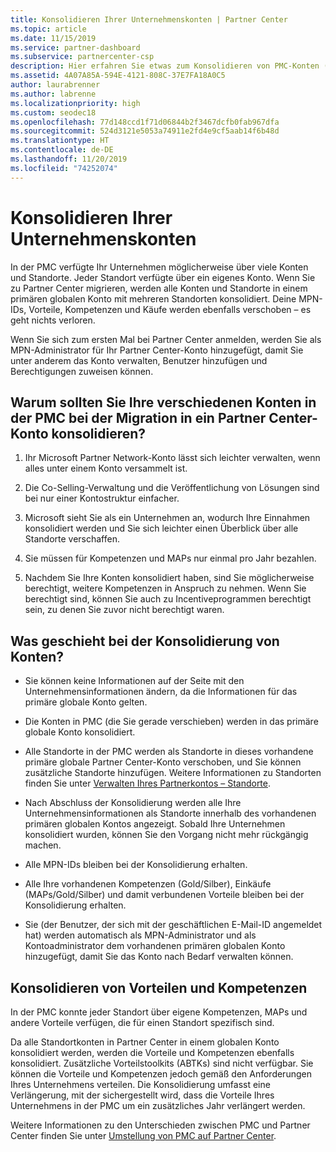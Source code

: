 ```yaml
---
title: Konsolidieren Ihrer Unternehmenskonten | Partner Center
ms.topic: article
ms.date: 11/15/2019
ms.service: partner-dashboard
ms.subservice: partnercenter-csp
description: Hier erfahren Sie etwas zum Konsolidieren von PMC-Konten (Partner Membership Center) in einem einzigen Konto in Partner Center. Dieser Vorgang erfolgt, wenn Sie von PMC zu Partner Center migrieren.
ms.assetid: 4A07A85A-594E-4121-808C-37E7FA18A0C5
author: laurabrenner
ms.author: labrenne
ms.localizationpriority: high
ms.custom: seodec18
ms.openlocfilehash: 77d148ccd1f71d06844b2f3467dcfb0fab967dfa
ms.sourcegitcommit: 524d3121e5053a74911e2fd4e9cf5aab14f6b48d
ms.translationtype: HT
ms.contentlocale: de-DE
ms.lasthandoff: 11/20/2019
ms.locfileid: "74252074"
---
```

# <a name="consolidate-your-company-accounts"></a>Konsolidieren Ihrer Unternehmenskonten

In der PMC verfügte Ihr Unternehmen möglicherweise über viele Konten und Standorte. Jeder Standort verfügte über ein eigenes Konto. Wenn Sie zu Partner Center migrieren, werden alle Konten und Standorte in einem primären globalen Konto mit mehreren Standorten konsolidiert. Deine MPN-IDs, Vorteile, Kompetenzen und Käufe werden ebenfalls verschoben – es geht nichts verloren. 

Wenn Sie sich zum ersten Mal bei Partner Center anmelden, werden Sie als MPN-Administrator für Ihr Partner Center-Konto hinzugefügt, damit Sie unter anderem das Konto verwalten, Benutzer hinzufügen und Berechtigungen zuweisen können. 

## <a name="why-should-you-consolidate-your-multiple-accounts-in-pmc-into-one-account-in-partner-center-when-you-migrate"></a>Warum sollten Sie Ihre verschiedenen Konten in der PMC bei der Migration in ein Partner Center-Konto konsolidieren?

1. Ihr Microsoft Partner Network-Konto lässt sich leichter verwalten, wenn alles unter einem Konto versammelt ist.

2. Die Co-Selling-Verwaltung und die Veröffentlichung von Lösungen sind bei nur einer Kontostruktur einfacher.

3. Microsoft sieht Sie als ein Unternehmen an, wodurch Ihre Einnahmen konsolidiert werden und Sie sich leichter einen Überblick über alle Standorte verschaffen.  

4. Sie müssen für Kompetenzen und MAPs nur einmal pro Jahr bezahlen.

5. Nachdem Sie Ihre Konten konsolidiert haben, sind Sie möglicherweise berechtigt, weitere Kompetenzen in Anspruch zu nehmen. Wenn Sie berechtigt sind, können Sie auch zu Incentiveprogrammen berechtigt sein, zu denen Sie zuvor nicht berechtigt waren.


## <a name="what-happens-during-consolidation-of-accounts"></a>Was geschieht bei der Konsolidierung von Konten?

- Sie können keine Informationen auf der Seite mit den Unternehmensinformationen ändern, da die Informationen für das primäre globale Konto gelten. 

- Die Konten in PMC (die Sie gerade verschieben) werden in das primäre globale Konto konsolidiert. 

- Alle Standorte in der PMC werden als Standorte in dieses vorhandene primäre globale Partner Center-Konto verschoben, und Sie können zusätzliche Standorte hinzufügen. Weitere Informationen zu Standorten finden Sie unter [Verwalten Ihres Partnerkontos – Standorte](manage-locations.md).

- Nach Abschluss der Konsolidierung werden alle Ihre Unternehmensinformationen als Standorte innerhalb des vorhandenen primären globalen Kontos angezeigt. Sobald Ihre Unternehmen konsolidiert wurden, können Sie den Vorgang nicht mehr rückgängig machen.

- Alle MPN-IDs bleiben bei der Konsolidierung erhalten.

- Alle Ihre vorhandenen Kompetenzen (Gold/Silber), Einkäufe (MAPs/Gold/Silber) und damit verbundenen Vorteile bleiben bei der Konsolidierung erhalten.

- Sie (der Benutzer, der sich mit der geschäftlichen E-Mail-ID angemeldet hat) werden automatisch als MPN-Administrator und als Kontoadministrator dem vorhandenen primären globalen Konto hinzugefügt, damit Sie das Konto nach Bedarf verwalten können. 


## <a name="consolidating-your-benefits-and-competencies"></a>Konsolidieren von Vorteilen und Kompetenzen

In der PMC konnte jeder Standort über eigene Kompetenzen, MAPs und andere Vorteile verfügen, die für einen Standort spezifisch sind.

Da alle Standortkonten in Partner Center in einem globalen Konto konsolidiert werden, werden die Vorteile und Kompetenzen ebenfalls konsolidiert. Zusätzliche Vorteilstoolkits (ABTKs) sind nicht verfügbar. Sie können die Vorteile und Kompetenzen jedoch gemäß den Anforderungen Ihres Unternehmens verteilen. Die Konsolidierung umfasst eine Verlängerung, mit der sichergestellt wird, dass die Vorteile Ihres Unternehmens in der PMC um ein zusätzliches Jahr verlängert werden.

Weitere Informationen zu den Unterschieden zwischen PMC und Partner Center finden Sie unter [Umstellung von PMC auf Partner Center](guide-to-migration.md).

